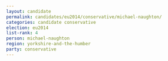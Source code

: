 ```yaml
---
layout: candidate
permalink: candidates/eu2014/conservative/michael-naughton/
categories: candidate conservative
election: eu2014
list-rank: 4
person: michael-naughton
region: yorkshire-and-the-humber
party: conservative
---
```

